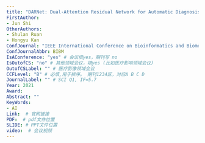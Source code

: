 ```yaml
---
title: "DARNet: Dual-Attention Residual Network for Automatic Diagnosis of COVID-19 via CT Images"
FirstAuthor:
- Jun Shi
OtherAuthors:
- Shulan Ruan
- Hongyu Kan
ConfJournal: "IEEE International Conference on Bioinformatics and Biomedicine"
ConfJournalAbbr: BIBM
IsAConference: "yes" # 会议填yes，期刊写 no
IsOutofCS: "no" # 其他领域会议，填yes (比如医疗影响领域会议)
OutofCSLabel: "" # 医疗影像领域会议
CCFLevel: "B" # 必填,用于排序。 期刊1234区，对应A B C D
JournalLabel: "" # SCI Q1, IF=5.7 
Year: 2021
Award: 
Abstract: ""
KeyWords:
- AI
Link:  # 官网链接 
PDF:  # pdf文件位置
SLIDE: # PPT文件位置
video:  # 会议视频
---
```

